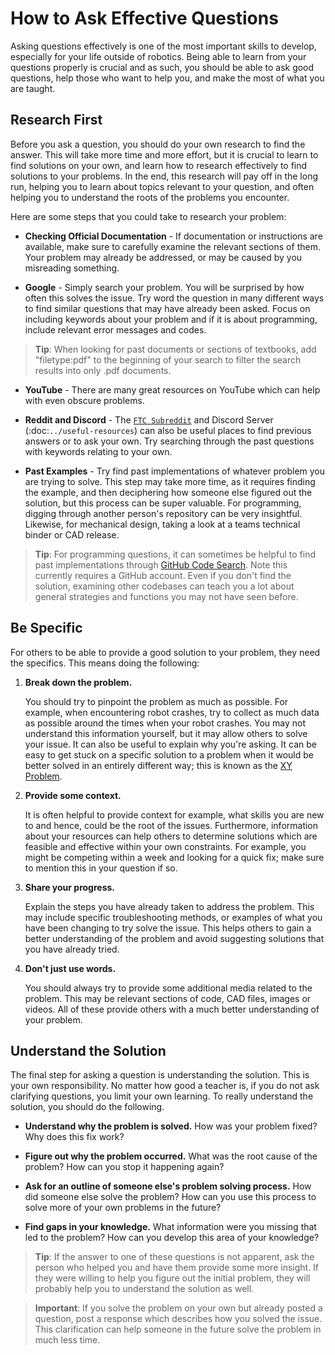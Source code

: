 # How to Ask Effective Questions

Asking questions effectively is one of the most important skills to develop, especially for your life outside of robotics. Being able to learn from your questions properly is crucial and as such, you should be able to ask good questions, help those who want to help you, and make the most of what you are taught.

## Research First

Before you ask a question, you should do your own research to find the answer. This will take more time and more effort, but it is crucial to learn to find solutions on your own, and learn how to research effectively to find solutions to your problems. In the end, this research will pay off in the long run, helping you to learn about topics relevant to your question, and often helping you to understand the roots of the problems you encounter.

Here are some steps that you could take to research your problem:

- **Checking Official Documentation** - If documentation or instructions are available, make sure to carefully examine the relevant sections of them. Your problem may already be addressed, or may be caused by you misreading something.

- **Google** - Simply search your problem. You will be surprised by how often this solves the issue. Try word the question in many different ways to find similar questions that may have already been asked. Focus on including keywords about your problem and if it is about programming, include relevant error messages and codes.

> **Tip**: When looking for past documents or sections of textbooks, add "filetype:pdf" to the beginning of your search to filter the search results into only .pdf documents.

- **YouTube** - There are many great resources on YouTube which can help with even obscure problems.

- **Reddit and Discord** - The [`FTC Subreddit`](https://www.reddit.com/r/ftc/) and Discord Server (:doc:`../useful-resources`) can also be useful places to find previous answers or to ask your own. Try searching through the past questions with keywords relating to your own.

- **Past Examples** - Try find past implementations of whatever problem you are trying to solve. This step may take more time, as it requires finding the example, and then deciphering how someone else figured out the solution, but this process can be super valuable. For programming, digging through another person's repository can be very insightful. Likewise, for mechanical design, taking a look at a teams technical binder or CAD release.

> **Tip**: For programming questions, it can sometimes be helpful to find past implementations through [GitHub Code Search](https://github.com/search?type=code). Note this currently requires a GitHub account. Even if you don't find the solution, examining other codebases can teach you a lot about general strategies and functions you may not have seen before.

## Be Specific

For others to be able to provide a good solution to your problem, they need the specifics. This means doing the following:

1. **Break down the problem.**

   You should try to pinpoint the problem as much as possible. For example, when encountering robot crashes, try to collect as much data as possible around the times when your robot crashes. You may not understand this information yourself, but it may allow others to solve your issue. It can also be useful to explain why you're asking. It can be easy to get stuck on a specific solution to a problem when it would be better solved in an entirely different way; this is known as the [XY Problem](https://xyproblem.info/).

2. **Provide some context.**

   It is often helpful to provide context for example, what skills you are new to and hence, could be the root of the issues. Furthermore, information about your resources can help others to determine solutions which are feasible and effective within your own constraints. For example, you might be competing within a week and looking for a quick fix; make sure to mention this in your question if so.

3. **Share your progress.**

   Explain the steps you have already taken to address the problem. This may include specific troubleshooting methods, or examples of what you have been changing to try solve the issue. This helps others to gain a better understanding of the problem and avoid suggesting solutions that you have already tried.

4. **Don't just use words.**

   You should always try to provide some additional media related to the problem. This may be relevant sections of code, CAD files, images or videos. All of these provide others with a much better understanding of your problem.

## Understand the Solution

The final step for asking a question is understanding the solution. This is your own responsibility. No matter how good a teacher is, if you do not ask clarifying questions, you limit your own learning. To really understand the solution, you should do the following.

- **Understand why the problem is solved.** How was your problem fixed? Why does this fix work?

- **Figure out why the problem occurred.** What was the root cause of the problem? How can you stop it happening again?

- **Ask for an outline of someone else's problem solving process.** How did someone else solve the problem? How can you use this process to solve more of your own problems in the future?

- **Find gaps in your knowledge.** What information were you missing that led to the problem? How can you develop this area of your knowledge?

> **Tip**: If the answer to one of these questions is not apparent, ask the person who helped you and have them provide some more insight. If they were willing to help you figure out the initial problem, they will probably help you to understand the solution as well.

> **Important**: If you solve the problem on your own but already posted a question, post a response which describes how you solved the issue. This clarification can help someone in the future solve the problem in much less time.
